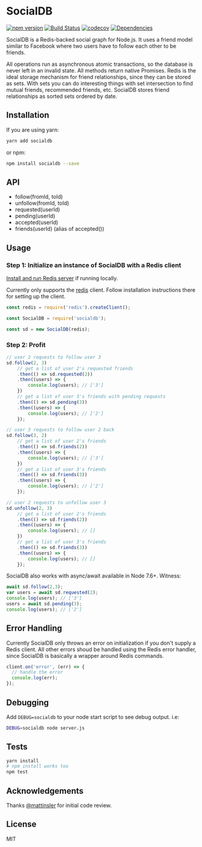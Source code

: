 # SocialDB 

[![npm version](https://badge.fury.io/js/socialdb.svg)](https://badge.fury.io/js/socialdb)
[![Build Status](https://travis-ci.org/shanev/socialdb.svg?branch=master)](https://travis-ci.org/shanev/socialdb)
[![codecov](https://codecov.io/gh/shanev/socialdb/branch/master/graph/badge.svg)](https://codecov.io/gh/shanev/socialdb)
[![Dependencies](https://david-dm.org/shanev/socialdb.svg)](https://david-dm.org/shanev/socialdb)

SocialDB is a Redis-backed social graph for Node.js. It uses a friend model similar to Facebook where two users have to follow each other to be friends. 

All operations run as asynchronous atomic transactions, so the database is never left in an invalid state. All methods return native Promises. Redis is the ideal storage mechanism for friend relationships, since they can be stored as sets. With sets you can do interesting things with set intersection to find mutual friends, recommended friends, etc. SocialDB stores friend relationships as sorted sets ordered by date.

## Installation

If you are using yarn:

```sh
yarn add socialdb
```

or npm:

```sh
npm install socialdb --save
```

## API
* follow(fromId, toId)
* unfollow(fromId, toId)
* requested(userId)
* pending(userId)
* accepted(userId)
* friends(userId) (alias of accepted())

## Usage

### Step 1: Initialize an instance of SocialDB with a Redis client

[Install and run Redis server](https://redis.io/topics/quickstart) if running locally. 

Currently only supports the [redis](https://github.com/NodeRedis/node_redis) client. Follow installation instructions there for setting up the client.

```javascript
const redis = require('redis').createClient();

const SocialDB = require('socialdb');

const sd = new SocialDB(redis);
```

### Step 2: Profit

```javascript
// user 2 requests to follow user 3
sd.follow(2, 3)
	// get a list of user 2's requested friends
	.then(() => sd.requested(2))
	.then((users) => {
		console.log(users); // ['3']
	})
	// get a list of user 3's friends with pending requests
	.then(() => sd.pending(3))
	.then((users) => {
  		console.log(users); // ['2']
	});

// user 3 requests to follow user 2 back
sd.follow(3, 2)
	// get a list of user 2's friends
	.then(() => sd.friends(2))
	.then((users) => {
  		console.log(users); // ['3']
	})
	// get a list of user 3's friends
	.then(() => sd.friends(3))
	.then((users) => {
  		console.log(users); // ['2']
	});

// user 2 requests to unfollow user 3
sd.unfollow(2, 3)
	// get a list of user 2's friends
	.then(() => sd.friends(2))
	.then((users) => {
  		console.log(users); // []
	})
	// get a list of user 3's friends
	.then(() => sd.friends(3))
	.then((users) => {
  		console.log(users); // []
	});
```

SocialDB also works with async/await available in Node 7.6+. Witness:

```javascript
await sd.follow(2,3);
var users = await sd.requested(2);
console.log(users); // ['3']
users = await sd.pending(3);
console.log(users); // ['2']
```

## Error Handling

Currently SocialDB only throws an error on initialization if you don't supply a Redis client.
All other errors shoud be handled using the Redis error handler, since SocialDB is basically a
wrapper around Redis commands.

```javascript
client.on('error', (err) => {
  // handle the error
  console.log(err);
});
```

## Debugging

Add `DEBUG=socialdb` to your node start script to see debug output. i.e:

```sh
DEBUG=socialdb node server.js
```

## Tests

```sh
yarn install
# npm install works too
npm test
```

## Acknowledgements

Thanks [@mattinsler](https://github.com/mattinsler) for initial code review.

## License

MIT
